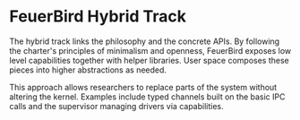 
# FeuerBird Hybrid Track

The hybrid track links the philosophy and the concrete APIs.  By
following the charter's principles of minimalism and openness, FeuerBird
exposes low level capabilities together with helper libraries.  User
space composes these pieces into higher abstractions as needed.

This approach allows researchers to replace parts of the system without
altering the kernel.  Examples include typed channels built on the basic
IPC calls and the supervisor managing drivers via capabilities.
